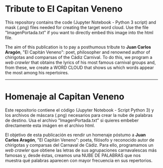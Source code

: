 # Tribute to El Capitan Veneno
This repository contains the code (Jupyter Notebook - Python 3 script) and mask (.png) files needed for creating the target word cloud. Use the file "ImagenPortada.txt" if you want to directly embed this image into the html file.

The aim of this publication is to pay a posthumous tribute to **Juan Carlos Aragón**, "El Capitán Veneno": poet, philosopher and renowned author of chirigotas and comparsas of the Cádiz Carnival. To do this, we program a *web crawler* that obtains the lyrics of his most famous carnival groups and, from these, we create a WORD CLOUD that shows us which words appear the most among his repertoires.

------------------------------------------------

# Homenaje al Capitan Veneno
Este repositorio contiene el código (Jupyter Notebook - Script Python 3) y los archivos de máscara (.png) necesarios para crear la nube de palabras de destino. Usa el archivo "ImagenPortada.txt" si quieres embeber directamente esta imágen en el archivo html.

El objetivo de esta publicación es rendir un homenaje póstumo a **Juan Carlos Aragón**, "El Capitán Veneno": poeta, filósofo y reconocido autor de chirigotas y comparsas del Carnaval de Cádiz. 
Para ello, programamos un *web crawler* que obtiene las letras de sus agrupaciones carnavalescas más famosas y, desde éstas, creamos una NUBE DE PALABRAS que nos muestra qué palabras aparecen con mayor frecuencia en sus repertorios.
